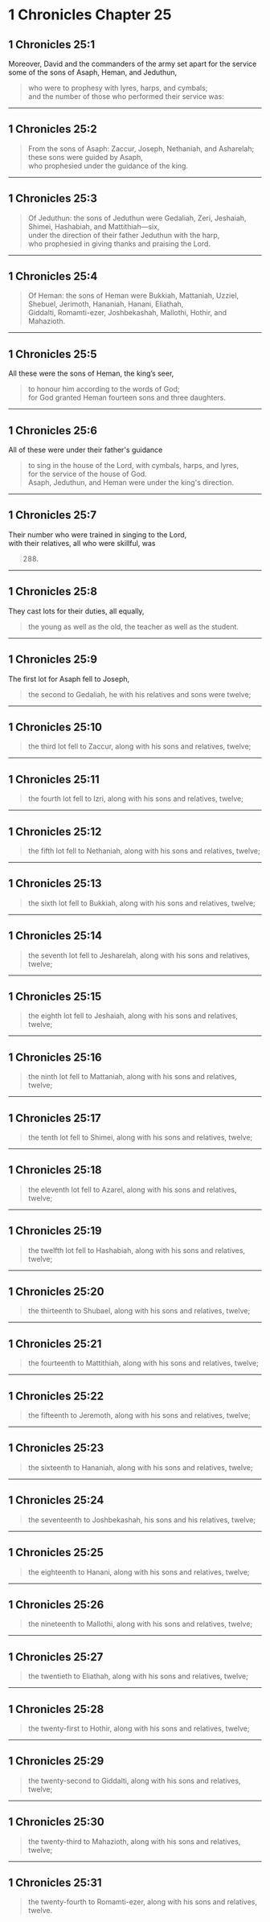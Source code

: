 # 1 Chronicles Chapter 25

## 1 Chronicles 25:1

Moreover, David and the commanders of the army set apart for the service some of the sons of Asaph, Heman, and Jeduthun,

> who were to prophesy with lyres, harps, and cymbals;  
> and the number of those who performed their service was:

---

## 1 Chronicles 25:2

> From the sons of Asaph: Zaccur, Joseph, Nethaniah, and Asharelah;  
> these sons were guided by Asaph,  
> who prophesied under the guidance of the king.

---

## 1 Chronicles 25:3

> Of Jeduthun: the sons of Jeduthun were Gedaliah, Zeri, Jeshaiah, Shimei, Hashabiah, and Mattithiah—six,  
> under the direction of their father Jeduthun with the harp,  
> who prophesied in giving thanks and praising the Lord.

---

## 1 Chronicles 25:4

> Of Heman: the sons of Heman were Bukkiah, Mattaniah, Uzziel, Shebuel, Jerimoth, Hananiah, Hanani, Eliathah,  
> Giddalti, Romamti-ezer, Joshbekashah, Mallothi, Hothir, and Mahazioth.

---

## 1 Chronicles 25:5

All these were the sons of Heman, the king’s seer,

> to honour him according to the words of God;  
> for God granted Heman fourteen sons and three daughters.

---

## 1 Chronicles 25:6

All of these were under their father's guidance

> to sing in the house of the Lord, with cymbals, harps, and lyres,  
> for the service of the house of God.  
> Asaph, Jeduthun, and Heman were under the king's direction.

---

## 1 Chronicles 25:7

Their number who were trained in singing to the Lord,  
with their relatives, all who were skillful, was

> 288.

---

## 1 Chronicles 25:8

They cast lots for their duties, all equally,

> the young as well as the old, the teacher as well as the student.

---

## 1 Chronicles 25:9

The first lot for Asaph fell to Joseph,

> the second to Gedaliah, he with his relatives and sons were twelve;

---

## 1 Chronicles 25:10

> the third lot fell to Zaccur, along with his sons and relatives, twelve;

---

## 1 Chronicles 25:11

> the fourth lot fell to Izri, along with his sons and relatives, twelve;

---

## 1 Chronicles 25:12

> the fifth lot fell to Nethaniah, along with his sons and relatives, twelve;

---

## 1 Chronicles 25:13

> the sixth lot fell to Bukkiah, along with his sons and relatives, twelve;

---

## 1 Chronicles 25:14

> the seventh lot fell to Jesharelah, along with his sons and relatives, twelve;

---

## 1 Chronicles 25:15

> the eighth lot fell to Jeshaiah, along with his sons and relatives, twelve;

---

## 1 Chronicles 25:16

> the ninth lot fell to Mattaniah, along with his sons and relatives, twelve;

---

## 1 Chronicles 25:17

> the tenth lot fell to Shimei, along with his sons and relatives, twelve;

---

## 1 Chronicles 25:18

> the eleventh lot fell to Azarel, along with his sons and relatives, twelve;

---

## 1 Chronicles 25:19

> the twelfth lot fell to Hashabiah, along with his sons and relatives, twelve;

---

## 1 Chronicles 25:20

> the thirteenth to Shubael, along with his sons and relatives, twelve;

---

## 1 Chronicles 25:21

> the fourteenth to Mattithiah, along with his sons and relatives, twelve;

---

## 1 Chronicles 25:22

> the fifteenth to Jeremoth, along with his sons and relatives, twelve;

---

## 1 Chronicles 25:23

> the sixteenth to Hananiah, along with his sons and relatives, twelve;

---

## 1 Chronicles 25:24

> the seventeenth to Joshbekashah, his sons and his relatives, twelve;

---

## 1 Chronicles 25:25

> the eighteenth to Hanani, along with his sons and relatives, twelve;

---

## 1 Chronicles 25:26

> the nineteenth to Mallothi, along with his sons and relatives, twelve;

---

## 1 Chronicles 25:27

> the twentieth to Eliathah, along with his sons and relatives, twelve;

---

## 1 Chronicles 25:28

> the twenty-first to Hothir, along with his sons and relatives, twelve;

---

## 1 Chronicles 25:29

> the twenty-second to Giddalti, along with his sons and relatives, twelve;

---

## 1 Chronicles 25:30

> the twenty-third to Mahazioth, along with his sons and relatives, twelve;

---

## 1 Chronicles 25:31

> the twenty-fourth to Romamti-ezer, along with his sons and relatives, twelve.
